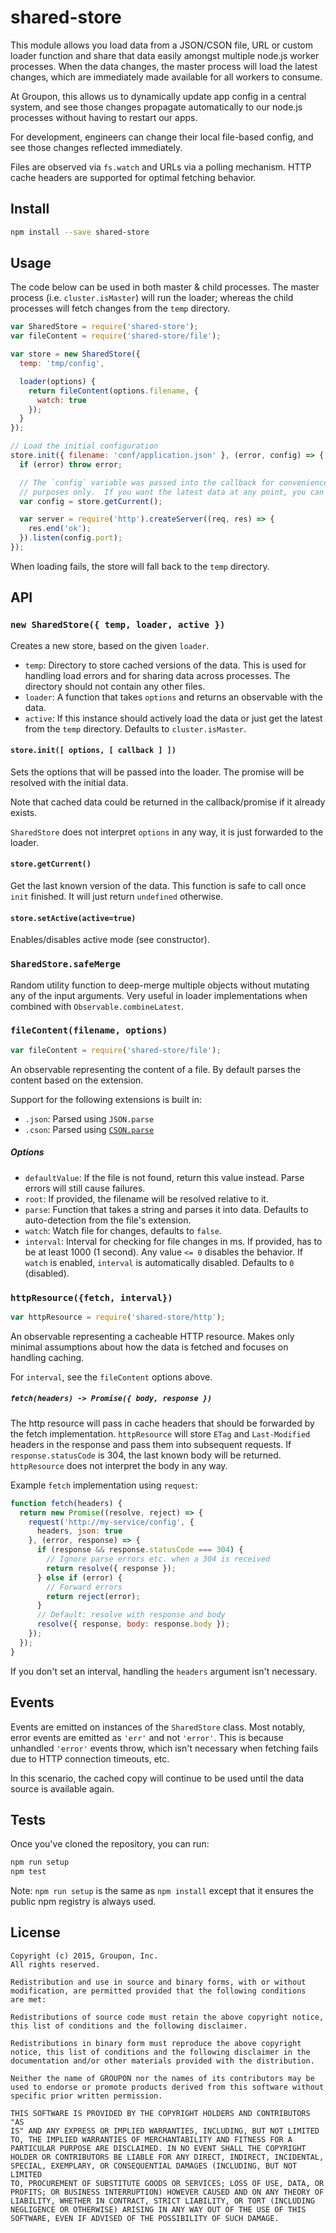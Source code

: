 # shared-store

This module allows you load data from a JSON/CSON file, URL or custom loader
function and share that data easily amongst multiple node.js worker processes.
When the data changes, the master process will load the latest changes, which
are immediately made available for all workers to consume.

At Groupon, this allows us to dynamically update app config in a central
system, and see those changes propagate automatically to our node.js processes
without having to restart our apps.

For development, engineers can change their local file-based config, and see
those changes reflected immediately.

Files are observed via `fs.watch` and URLs via a polling mechanism.  HTTP cache
headers are supported for optimal fetching behavior.

## Install

```bash
npm install --save shared-store
```

## Usage

The code below can be used in both master & child processes.  The master process
(i.e. `cluster.isMaster`) will run the loader; whereas the child processes will
fetch changes from the `temp` directory.

```js
var SharedStore = require('shared-store');
var fileContent = require('shared-store/file');

var store = new SharedStore({
  temp: 'tmp/config',

  loader(options) {
    return fileContent(options.filename, {
      watch: true
    });
  }
});

// Load the initial configuration
store.init({ filename: 'conf/application.json' }, (error, config) => {
  if (error) throw error;

  // The `config` variable was passed into the callback for convenience
  // purposes only.  If you want the latest data at any point, you can call:
  var config = store.getCurrent();

  var server = require('http').createServer((req, res) => {
    res.end('ok');
  }).listen(config.port);
});
```

When loading fails, the store will fall back to the `temp` directory.

## API

### `new SharedStore({ temp, loader, active })`

Creates a new store, based on the given `loader`.

* `temp`:
  Directory to store cached versions of the data.
  This is used for handling load errors
  and for sharing data across processes.
  The directory should not contain any other files.
* `loader`:
  A function that takes `options` and returns
  an observable with the data.
* `active`:
  If this instance should actively load the data
  or just get the latest from the `temp` directory.
  Defaults to `cluster.isMaster`.


#### `store.init([ options, [ callback ] ])`

Sets the options that will be passed into the loader.
The promise will be resolved with the initial data.

Note that cached data could be returned in the callback/promise if it already
exists.

`SharedStore` does not interpret `options` in any way,
it is just forwarded to the loader.


#### `store.getCurrent()`

Get the last known version of the data.
This function is safe to call once `init` finished.
It will just return `undefined` otherwise.

#### `store.setActive(active=true)`

Enables/disables active mode (see constructor).

### `SharedStore.safeMerge`

Random utility function to deep-merge multiple objects
without mutating any of the input arguments.
Very useful in loader implementations
when combined with `Observable.combineLatest`.


### `fileContent(filename, options)`

```js
var fileContent = require('shared-store/file');
```

An observable representing the content of a file.
By default parses the content based on the extension.

Support for the following extensions is built in:

* `.json`:
  Parsed using `JSON.parse`
* `.cson`:
  Parsed using [`CSON.parse`](https://github.com/groupon/cson-parser)

##### Options

* `defaultValue`:
  If the file is not found, return this value instead.
  Parse errors will still cause failures.
* `root`:
  If provided, the filename will be resolved relative to it.
* `parse`:
  Function that takes a string and parses it into data.
  Defaults to auto-detection from the file's extension.
* `watch`: Watch file for changes, defaults to `false`.
* `interval`:
  Interval for checking for file changes in ms.
  If provided, has to be at least 1000 (1 second).
  Any value `<= 0` disables the behavior.
  If `watch` is enabled, `interval` is automatically disabled.
  Defaults to `0` (disabled).


### `httpResource({fetch, interval})`

```js
var httpResource = require('shared-store/http');
```

An observable representing a cacheable HTTP resource.
Makes only minimal assumptions about how the data is fetched
and focuses on handling caching.

For `interval`, see the `fileContent` options above.

##### `fetch(headers) -> Promise({ body, response })`

The http resource will pass in cache headers
that should be forwarded by the fetch implementation.
`httpResource` will store `ETag` and `Last-Modified` headers
in the response and pass them into subsequent requests.
If `response.statusCode` is 304,
the last known body will be returned.
`httpResource` does not interpret the body in any way.

Example `fetch` implementation using `request`:

```js
function fetch(headers) {
  return new Promise((resolve, reject) => {
    request('http://my-service/config', {
      headers, json: true
    }, (error, response) => {
      if (response && response.statusCode === 304) {
        // Ignore parse errors etc. when a 304 is received
        return resolve({ response });
      } else if (error) {
        // Forward errors
        return reject(error);
      }
      // Default: resolve with response and body
      resolve({ response, body: response.body });
    });
  });
}
```

If you don't set an interval,
handling the `headers` argument isn't necessary.

## Events

Events are emitted on instances of the `SharedStore` class.  Most notably,
error events are emitted as `'err'` and not `'error'`.  This is because
unhandled `'error'` events throw, which isn't necessary when fetching fails
due to HTTP connection timeouts, etc.

In this scenario, the cached copy will continue to be used until the data
source is available again.

## Tests
Once you've cloned the repository, you can run:

```bash
npm run setup
npm test
```

Note: `npm run setup` is the same as `npm install` except that it ensures the
public npm registry is always used.

## License
```
Copyright (c) 2015, Groupon, Inc.
All rights reserved.

Redistribution and use in source and binary forms, with or without
modification, are permitted provided that the following conditions
are met:

Redistributions of source code must retain the above copyright notice,
this list of conditions and the following disclaimer.

Redistributions in binary form must reproduce the above copyright
notice, this list of conditions and the following disclaimer in the
documentation and/or other materials provided with the distribution.

Neither the name of GROUPON nor the names of its contributors may be
used to endorse or promote products derived from this software without
specific prior written permission.

THIS SOFTWARE IS PROVIDED BY THE COPYRIGHT HOLDERS AND CONTRIBUTORS "AS
IS" AND ANY EXPRESS OR IMPLIED WARRANTIES, INCLUDING, BUT NOT LIMITED
TO, THE IMPLIED WARRANTIES OF MERCHANTABILITY AND FITNESS FOR A
PARTICULAR PURPOSE ARE DISCLAIMED. IN NO EVENT SHALL THE COPYRIGHT
HOLDER OR CONTRIBUTORS BE LIABLE FOR ANY DIRECT, INDIRECT, INCIDENTAL,
SPECIAL, EXEMPLARY, OR CONSEQUENTIAL DAMAGES (INCLUDING, BUT NOT LIMITED
TO, PROCUREMENT OF SUBSTITUTE GOODS OR SERVICES; LOSS OF USE, DATA, OR
PROFITS; OR BUSINESS INTERRUPTION) HOWEVER CAUSED AND ON ANY THEORY OF
LIABILITY, WHETHER IN CONTRACT, STRICT LIABILITY, OR TORT (INCLUDING
NEGLIGENCE OR OTHERWISE) ARISING IN ANY WAY OUT OF THE USE OF THIS
SOFTWARE, EVEN IF ADVISED OF THE POSSIBILITY OF SUCH DAMAGE.
```

